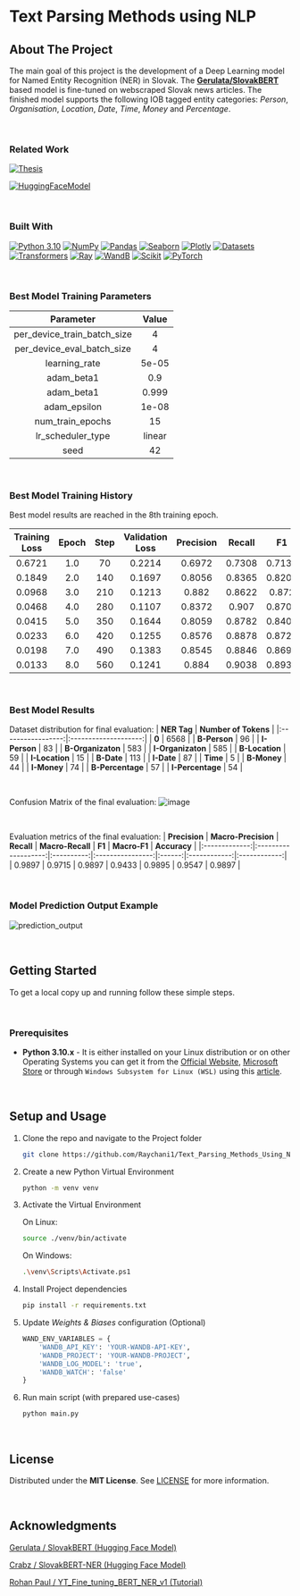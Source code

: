 # **Text Parsing Methods using NLP**

## **About The Project**

The main goal of this project is the development of a Deep Learning model for Named Entity Recognition (NER) in Slovak. The [**Gerulata/SlovakBERT**](https://huggingface.co/gerulata/slovakbert) based model is fine-tuned on webscraped Slovak news articles. The finished model supports the following IOB tagged entity categories: *Person*, *Organisation*, *Location*, *Date*, *Time*, *Money* and *Percentage*. 

</br>

### **Related Work**
[![Thesis][Thesis]][Thesis-url]

<!-- [![Publication][Publication]][Publication-url] -->

[![HuggingFaceModel][HuggingFaceModel]][HuggingFaceModel-url]

</br>

### **Built With**
[![Python 3.10][Python]][Python-url]
[![NumPy][Numpy]][Numpy-url]
[![Pandas][Pandas]][Pandas-url]
[![Seaborn][Seaborn]][Seaborn-url]
[![Plotly][Plotly]][Plotly-url]
[![Datasets][Datasets]][Datasets-url]
[![Transformers][Transformers]][Transformers-url]
[![Ray][Ray]][Ray-url]
[![WandB][WandB]][WandB-url]
[![Scikit][Scikit]][Scikit-url]
[![PyTorch][Pytorch]][Pytorch-url]

</br>

### **Best Model Training Parameters**

|        **Parameter**        | **Value** |
|:---------------------------:|:---------:|
| per_device_train_batch_size |     4     |
|  per_device_eval_batch_size |     4     |
|        learning_rate        |   5e-05   |
|          adam_beta1         |    0.9    |
|          adam_beta1         |   0.999   |
|         adam_epsilon        |   1e-08   |
|       num_train_epochs      |     15    |
|      lr_scheduler_type      |   linear  |
|             seed            |     42    |

</br>

### **Best Model Training History**
Best model results are reached in the 8th training epoch.

| Training Loss | Epoch | Step | Validation Loss | Precision | Recall | F1     | Accuracy |
|:-------------:|:-----:|:----:|:---------------:|:---------:|:------:|:------:|:--------:|
| 0.6721        | 1.0   | 70   | 0.2214          | 0.6972    | 0.7308 | 0.7136 | 0.9324   |
| 0.1849        | 2.0   | 140  | 0.1697          | 0.8056    | 0.8365 | 0.8208 | 0.952    |
| 0.0968        | 3.0   | 210  | 0.1213          | 0.882     | 0.8622 | 0.872  | 0.9728   |
| 0.0468        | 4.0   | 280  | 0.1107          | 0.8372    | 0.907  | 0.8708 | 0.9684   |
| 0.0415        | 5.0   | 350  | 0.1644          | 0.8059    | 0.8782 | 0.8405 | 0.9615   |
| 0.0233        | 6.0   | 420  | 0.1255          | 0.8576    | 0.8878 | 0.8724 | 0.9716   |
| 0.0198        | 7.0   | 490  | 0.1383          | 0.8545    | 0.8846 | 0.8693 | 0.9703   |
| 0.0133        | 8.0   | 560  | 0.1241          | 0.884     | 0.9038 | 0.8938 | 0.9735   |

</br>

### **Best Model Results**

Dataset distribution for final evaluation:
|    **NER Tag**    | **Number of Tokens** |
|:-----------------:|:--------------------:|
|       **0**       |         6568         |
|    **B-Person**   |          96          |
|    **I-Person**   |          83          |
| **B-Organizaton** |          583         |
| **I-Organizaton** |          585         |
|   **B-Location**  |          59          |
|   **I-Location**  |          15          |
|     **B-Date**    |          113         |
|     **I-Date**    |          87          |
|      **Time**     |           5          |
|    **B-Money**    |          44          |
|    **I-Money**    |          74          |
|  **B-Percentage** |          57          |
|  **I-Percentage** |          54          |

</br>

Confusion Matrix of the final evaluation:
![image](https://github.com/Raychani1/Text_Parsing_Methods_Using_NLP/assets/45550552/e6d1a1c6-e02f-4de9-9684-5882a405d31f)

</br>

Evaluation metrics of the final evaluation:
| **Precision** | **Macro-Precision** | **Recall** | **Macro-Recall** | **F1** | **Macro-F1** | **Accuracy** |
|:-------------:|:-------------------:|:----------:|:----------------:|:------:|:------------:|:------------:|
|     0.9897    |        0.9715       |   0.9897   |      0.9433      | 0.9895 |    0.9547    |    0.9897    |

</br>

### **Model Prediction Output Example**

![prediction_output](https://github.com/Raychani1/Text_Parsing_Methods_Using_NLP/assets/45550552/723ab7f1-4efb-4d03-87d6-b9ac1e40990f)

</br>

## **Getting Started**
To get a local copy up and running follow these simple steps.

</br>

### **Prerequisites**
* **Python 3.10.x** - It is either installed on your Linux distribution or on other Operating Systems you can get it from the [Official Website](https://www.python.org/downloads/release/python-3100/), [Microsoft Store](https://apps.microsoft.com/store/detail/python-310/9PJPW5LDXLZ5?hl=en-us&gl=US) or through `Windows Subsystem for Linux (WSL)` using this [article](https://medium.com/@rhdzmota/python-development-on-the-windows-subsystem-for-linux-wsl-17a0fa1839d).

</br>

## **Setup and Usage**

1. Clone the repo and navigate to the Project folder
   ```sh
   git clone https://github.com/Raychani1/Text_Parsing_Methods_Using_NLP
   ```

2. Create a new Python Virtual Environment
   ```sh
   python -m venv venv
   ```

3. Activate the Virtual Environment

    On Linux:
    ```sh
    source ./venv/bin/activate
    ```

    On Windows:
    ```sh
    .\venv\Scripts\Activate.ps1
    ```

4. Install Project dependencies

    ```sh
    pip install -r requirements.txt
    ```

5. Update *Weights & Biases* configuration (Optional)
    ```python
    WAND_ENV_VARIABLES = {
        'WANDB_API_KEY': 'YOUR-WANDB-API-KEY',
        'WANDB_PROJECT': 'YOUR-WANDB-PROJECT',
        'WANDB_LOG_MODEL': 'true',
        'WANDB_WATCH': 'false'
    }
    ```

6. Run main script (with prepared use-cases)
    ```sh
    python main.py
    ```

</br>

## **License**

Distributed under the **MIT License**. See [LICENSE](https://github.com/Raychani1/Text_Parsing_Methods_Using_NLP/blob/main/LICENSE) for more information.

</br>

## **Acknowledgments**
[Gerulata / SlovakBERT (Hugging Face Model)](https://huggingface.co/gerulata/slovakbert)

[Crabz / SlovakBERT-NER (Hugging Face Model)](https://huggingface.co/crabz/slovakbert-ner)

[Rohan Paul / YT_Fine_tuning_BERT_NER_v1 (Tutorial)](https://github.com/rohan-paul/MachineLearning-DeepLearning-Code-for-my-YouTube-Channel/blob/master/NLP/YT_Fine_tuning_BERT_NER_v1.ipynb)

<!-- Variables -->

[Thesis]: https://img.shields.io/badge/%F0%9F%93%9C-Masters%20Thesis-blue?style=for-the-badge
[Thesis-url]: https://opac.crzp.sk/?fn=detailBiblioForm&sid=C0DEB8E07572332BA2230915805F

[Publication]: https://img.shields.io/badge/%F0%9F%93%84-Publication-green?style=for-the-badge
[Publication-url]: #

[HuggingFaceModel]: https://custom-icon-badges.demolab.com/badge/Hugging%20Face%20Model-orange.svg?logo=huggingface&style=for-the-badge&labelColor=555
[HuggingFaceModel-url]: https://huggingface.co/Raychani1/slovakbert-ner-v2

[Python]: https://img.shields.io/badge/python-3670A0?style=for-the-badge&logo=python&logoColor=ffdd54
[Python-url]: https://www.python.org/

[Numpy]: https://img.shields.io/badge/numpy-%23013243.svg?style=for-the-badge&logo=numpy&logoColor=white
[Numpy-url]: https://numpy.org/

[Pandas]: https://img.shields.io/badge/pandas-%23150458.svg?style=for-the-badge&logo=pandas&logoColor=white
[Pandas-url]: https://pandas.pydata.org/

[Seaborn]: https://custom-icon-badges.demolab.com/badge/Seaborn-darkblue.svg?logo=seaborn&style=for-the-badge
[Seaborn-url]: https://seaborn.pydata.org/

[Plotly]: https://img.shields.io/badge/Plotly-%233F4F75.svg?style=for-the-badge&logo=plotly&logoColor=white
[Plotly-url]: https://plotly.com/

[Datasets]: https://custom-icon-badges.demolab.com/badge/Datasets-orange.svg?logo=huggingface&style=for-the-badge
[Datasets-url]: https://huggingface.co/datasets


[Transformers]: https://custom-icon-badges.demolab.com/badge/Transformers-orange.svg?logo=huggingface&style=for-the-badge
[Transformers-url]: https://huggingface.co/docs/transformers/index


[Ray]: https://img.shields.io/badge/Ray-028CF0?style=for-the-badge&logo=ray&logoColor=white
[Ray-url]: https://www.ray.io/


[WandB]: https://img.shields.io/badge/Weights_&_Biases-FFBE00?style=for-the-badge&logo=WeightsAndBiases&logoColor=white
[WandB-url]: https://wandb.ai/site

<!-- [Scikit]: https://custom-icon-badges.demolab.com/badge/Scikit%20learn-blue.svg?logo=scikit-learn&style=for-the-badge -->

[Scikit]: https://img.shields.io/badge/scikit%20learn-F7931E?style=for-the-badge&logo=scikit-learn&logoColor=white
[Scikit-url]: https://scikit-learn.org/stable/index.html


[Pytorch]: https://img.shields.io/badge/PyTorch-EE4C2C?style=for-the-badge&logo=PyTorch&logoColor=white
[Pytorch-url]: https://pytorch.org/
